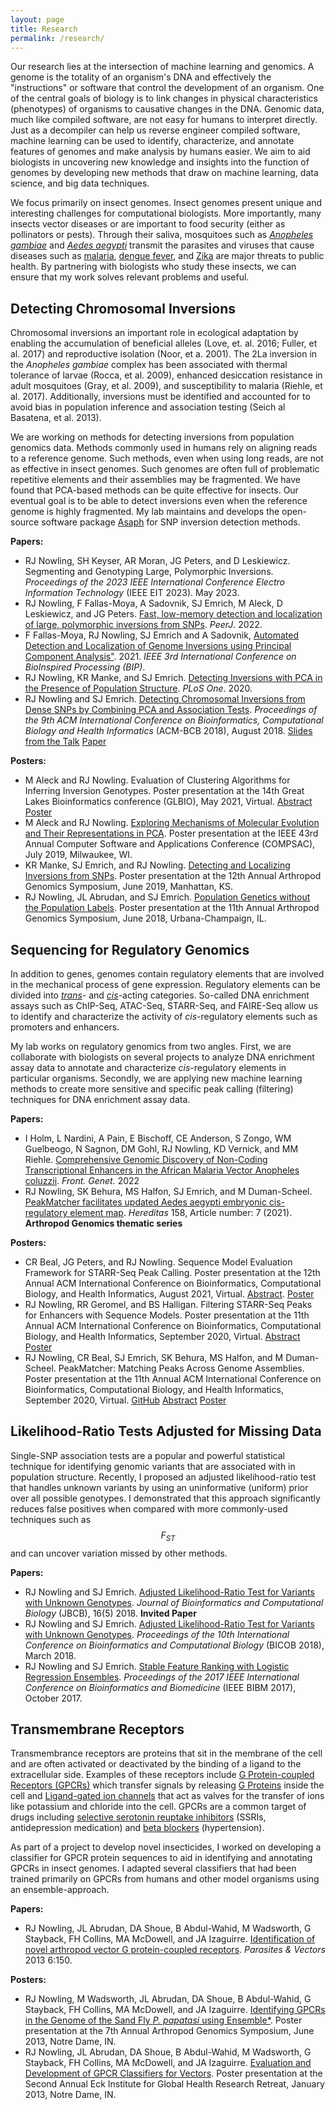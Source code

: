 ```yaml
---
layout: page
title: Research
permalink: /research/
---
```


Our research lies at the intersection of machine learning and genomics.  A genome is the totality of an organism's DNA and effectively the "instructions" or software that control the development of an organism.  One of the central goals of biology is to link changes in physical characteristics (phenotypes) of organisms to causative changes in the DNA.  Genomic data, much like compiled software, are not easy for humans to interpret directly.  Just as a decompiler can help us reverse engineer compiled software, machine learning can be used to identify, characterize, and annotate features of genomes and make analysis by humans easier.  We aim to aid biologists in uncovering new knowledge and insights into the function of genomes by developing new methods that draw on machine learning, data science, and big data techniques.

We focus primarily on insect genomes.   Insect genomes present unique and interesting challenges for computational biologists.  More importantly, many insects vector diseases or are important to food security (either as pollinators or pests).  Through their saliva, mosquitoes such as *[Anopheles gambiae](https://en.wikipedia.org/wiki/Anopheles_gambiae)* and *[Aedes aegypti](https://en.wikipedia.org/wiki/Aedes_aegypti)* transmit the parasites and viruses that cause diseases such as [malaria](https://en.wikipedia.org/wiki/Malaria), [dengue fever](https://en.wikipedia.org/wiki/Dengue_fever), and [Zika](https://en.wikipedia.org/wiki/Zika_fever) are major threats to public health.  By partnering with biologists who study these insects, we can ensure that my work solves relevant problems and useful.


## Detecting Chromosomal Inversions
Chromosomal inversions an important role in ecological adaptation by enabling the accumulation of beneficial alleles (Love, et. al. 2016; Fuller, et al. 2017) and reproductive isolation (Noor, et a. 2001). The 2La inversion in the *Anopheles gambiae* complex has been associated with thermal tolerance of larvae (Rocca, et al. 2009), enhanced desiccation resistance in adult mosquitoes (Gray, et al. 2009), and susceptibility to malaria (Riehle, et al. 2017). Additionally, inversions must be identified and accounted for to avoid bias in population inference and association testing (Seich al Basatena, et al. 2013).

We are working on methods for detecting inversions from population genomics data.  Methods commonly used in humans rely on aligning reads to a reference genome.  Such methods, even when using long reads, are not as effective in insect genomes.  Such genomes are often full of problematic repetitive elements and their assemblies may be fragmented.  We have found that PCA-based methods can be quite effective for insects.  Our eventual goal is to be able to detect inversions even when the reference genome is highly fragmented.  My lab maintains and develops the open-source software package [Asaph](https://github.com/rnowling/asaph) for SNP inversion detection methods.

**Papers:**

* RJ Nowling, SH Keyser, AR Moran, JG Peters, and D Leskiewicz. Segmenting and Genotyping Large, Polymorphic Inversions. *Proceedings of the 2023 IEEE International Conference Electro Information Technology* (IEEE EIT 2023). May 2023.
* RJ Nowling, F Fallas-Moya, A Sadovnik, SJ Emrich, M Aleck, D Leskiewicz, and JG Peters.  [Fast, low-memory detection and localization of large, polymorphic inversions from SNPs](https://peerj.com/articles/12831/). *PeerJ*. 2022.
* F Fallas-Moya, RJ Nowling, SJ Emrich and A Sadovnik, [Automated Detection and Localization of Genome Inversions using Principal Component Analysis"](https://ieeexplore.ieee.org/document/9612782). 2021. *IEEE 3rd International Conference on BioInspired Processing (BIP)*.
* RJ Nowling, KR Manke, and SJ Emrich. [Detecting Inversions with PCA in the Presence of Population Structure](https://journals.plos.org/plosone/article?id=10.1371/journal.pone.0240429). *PLoS One*. 2020.
* RJ Nowling and SJ Emrich. [Detecting Chromosomal Inversions from Dense SNPs by Combining PCA and Association Tests](https://dl.acm.org/citation.cfm?id=3233571). *Proceedings of the 9th ACM International Conference on Bioinformatics, Computational Biology and Health Informatics* (ACM-BCB 2018), August 2018. [Slides from the Talk](/publications/RNowling_ACMBCB2018_slides.pdf) [Paper](/publications/ACMBCB_2018.pdf)

**Posters:**

* M Aleck and RJ Nowling. Evaluation of Clustering Algorithms for Inferring Inversion Genotypes. Poster presentation at the 14th Great Lakes Bioinformatics conference (GLBIO), May 2021, Virtual. [Abstract](/publications/glbio_2021_abstract.pdf) [Poster](/publications/glbio_2021_poster.pdf)
* M Aleck and RJ Nowling. [Exploring Mechanisms of Molecular Evolution and Their Representations in PCA](/publications/IEEE_COMPSAC_2019.pdf). Poster presentation at the IEEE 43rd Annual Computer Software and Applications Conference (COMPSAC), July 2019, Milwaukee, WI.
* KR Manke, SJ Emrich, and RJ Nowling. [Detecting and Localizing Inversions from SNPs](/publications/AGS_2019.pdf).  Poster presentation at the 12th Annual Arthropod Genomics Symposium, June 2019, Manhattan, KS.
* RJ Nowling, JL Abrudan, and SJ Emrich. [Population Genetics without the Population Labels](/publications/AGS_2018.pdf). Poster presentation at the 11th Annual Arthropod Genomics Symposium, June 2018, Urbana-Champaign, IL.

## Sequencing for Regulatory Genomics
In addition to genes, genomes contain regulatory elements that are involved in the mechanical process of gene expression.  Regulatory elements can be divided into [*trans*](https://en.wikipedia.org/wiki/Trans-regulatory_element)- and [*cis*](https://en.wikipedia.org/wiki/Cis-regulatory_element)-acting categories.  So-called DNA enrichment assays such as ChIP-Seq, ATAC-Seq, STARR-Seq, and FAIRE-Seq allow us to identify and characterize the activity of *cis*-regulatory elements such as promoters and enhancers.

My lab works on regulatory genomics from two angles.  First, we are collaborate with biologists on several projects to analyze DNA enrichment assay data to annotate and characterize *cis*-regulatory elements in particular organisms.  Secondly, we are applying new machine learning methods to create more sensitive and specific peak calling (filtering) techniques for DNA enrichment assay data.

**Papers:**

* I Holm, L Nardini, A Pain, E Bischoff, CE Anderson, S Zongo, WM Guelbeogo, N Sagnon, DM Gohl, RJ Nowling, KD Vernick, and MM Riehle. [Comprehensive Genomic Discovery of Non-Coding Transcriptional Enhancers in the African Malaria Vector Anopheles coluzzii](https://www.frontiersin.org/articles/10.3389/fgene.2021.785934/full). *Front. Genet.* 2022
* RJ Nowling, SK Behura, MS Halfon, SJ Emrich, and M Duman-Scheel. [PeakMatcher facilitates updated Aedes aegypti embryonic cis-regulatory element map](https://hereditasjournal.biomedcentral.com/articles/10.1186/s41065-021-00172-2). *Hereditas* 158, Article number: 7 (2021). **Arthropod Genomics thematic series**

**Posters:**
* CR Beal, JG Peters, and RJ Nowling. Sequence Model Evaluation Framework for STARR-Seq Peak Calling. Poster presentation at the 12th Annual ACM International Conference on Bioinformatics, Computational Biology, and Health Informatics, August 2021, Virtual.  [Abstract](/publications/acm_bcb_2021_abstract.pdf). [Poster](/publications/ACMBCB_2021.pdf)
* RJ Nowling, RR Geromel, and BS Halligan. Filtering STARR-Seq Peaks for Enhancers with Sequence Models. Poster presentation at the 11th Annual ACM International Conference on Bioinformatics, Computational Biology, and Health Informatics, September 2020, Virtual.  [Abstract](/publications/acm_bcb_2020_enhancer_ssl_abstract.pdf) [Poster](/publications/ACMBCB_2020_enhancer_ssl.pdf)
* RJ Nowling, CR Beal, SJ Emrich, SK Behura, MS Halfon, and M Duman-Scheel. PeakMatcher: Matching Peaks Across Genome Assemblies. Poster presentation at the 11th Annual ACM International Conference on Bioinformatics, Computational Biology, and Health Informatics, September 2020, Virtual.  [GitHub](https://github.com/rnowling/peak-matcher) [Abstract](/publications/acm_bcb_2020_peak_matcher_abstract.pdf) [Poster](/publications/ACMBCB_2020_peakmatcher.pdf)

## Likelihood-Ratio Tests Adjusted for Missing Data
Single-SNP association tests are a popular and powerful statistical technique for identifying genomic variants that are associated with in population structure.  Recently, I proposed an adjusted likelihood-ratio test that handles unknown variants by using an uninformative (uniform) prior over all possible genotypes.  I demonstrated that this approach significantly reduces false positives when compared with more commonly-used techniques such as $$F_{ST}$$ and can uncover variation missed by other methods.

**Papers:**
* RJ Nowling and SJ Emrich. [Adjusted Likelihood-Ratio Test for Variants with Unknown Genotypes](https://www.worldscientific.com/doi/10.1142/S0219720018400206). *Journal of Bioinformatics and Computational Biology* (JBCB), 16(5) 2018. **Invited Paper**
* RJ Nowling and SJ Emrich. [Adjusted Likelihood-Ratio Test for Variants with Unknown Genotypes](/publications/BICOB_2018.pdf). *Proceedings of the 10th International Conference on Bioinformatics and Computational Biology* (BICOB 2018), March 2018.
* RJ Nowling and SJ Emrich. [Stable Feature Ranking with Logistic Regression Ensembles](/publications/BIBM_2017.pdf). *Proceedings of the 2017 IEEE International Conference on Bioinformatics and Biomedicine* (IEEE BIBM 2017), October 2017.

## Transmembrane Receptors
Transmembrance receptors are proteins that sit in the membrane of the cell and are often activated or deactivated by the binding of a ligand to the extracellular side.  Examples of these receptors include [G Protein-coupled Receptors (GPCRs)](https://en.wikipedia.org/wiki/G_protein–coupled_receptor) which transfer signals by releasing [G Proteins](https://en.wikipedia.org/wiki/G_protein) inside the cell and [Ligand-gated ion channels](https://en.wikipedia.org/wiki/Ligand-gated_ion_channel) that act as valves for the transfer of ions like potassium and chloride into the cell. GPCRs are a common target of drugs including [selective serotonin reuptake inhibitors](https://en.wikipedia.org/wiki/Selective_serotonin_reuptake_inhibitor) (SSRIs, antidepression medication) and [beta blockers](https://en.wikipedia.org/wiki/Beta_blocker) (hypertension).

As part of a project to develop novel insecticides, I worked on developing a classifier for GPCR protein sequences to aid in identifying and annotating GPCRs in insect genomes.  I adapted several classifiers that had been trained primarily on GPCRs from humans and other model organisms using an ensemble-approach.

**Papers:**
* RJ Nowling, JL Abrudan, DA Shoue, B Abdul-Wahid, M Wadsworth, G Stayback, FH Collins, MA McDowell, and JA Izaguirre. [Identification of novel arthropod vector G protein-coupled receptors](https://parasitesandvectors.biomedcentral.com/articles/10.1186/1756-3305-6-150). *Parasites & Vectors* 2013 6:150.

**Posters:**
* RJ Nowling,  M Wadsworth, JL Abrudan, DA Shoue, B Abdul-Wahid, G Stayback, FH Collins, MA McDowell, and JA Izaguirre. [Identifying GPCRs in the Genome of the Sand Fly *P. papatasi* using Ensemble\*](/publications/AGS_2013.pdf). Poster presentation at the 7th Annual Arthropod Genomics Symposium, June 2013, Notre Dame, IN.
* RJ Nowling, JL Abrudan, DA Shoue, B Abdul-Wahid, M Wadsworth, G Stayback, FH Collins, MA McDowell, and JA Izaguirre. [Evaluation and Development of GPCR Classifiers for Vectors](/publications/Eck_Institute_Retreat_2013.pdf). Poster presentation at the Second Annual Eck Institute for Global Health Research Retreat, January 2013, Notre Dame, IN.
